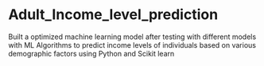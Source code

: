 # Adult_Income_level_prediction
Built a optimized machine learning model after testing with different models with ML Algorithms to predict income levels of individuals based on various demographic factors using Python and Scikit learn
